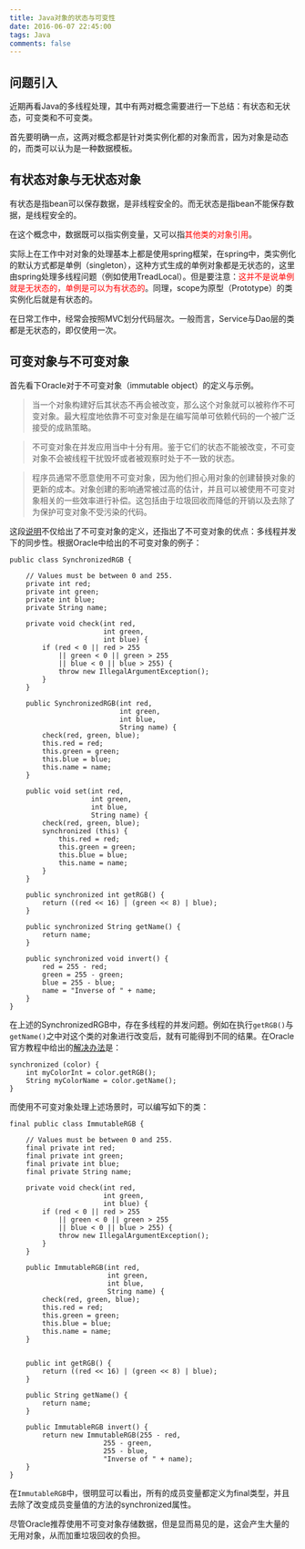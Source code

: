 ```yaml
---
title: Java对象的状态与可变性
date: 2016-06-07 22:45:00
tags: Java
comments: false
---
```


## 问题引入
近期再看Java的多线程处理，其中有两对概念需要进行一下总结：有状态和无状态，可变类和不可变类。

首先要明确一点，这两对概念都是针对类实例化都的对象而言，因为对象是动态的，而类可以认为是一种数据模板。

## 有状态对象与无状态对象
有状态是指bean可以保存数据，是非线程安全的。而无状态是指bean不能保存数据，是线程安全的。

在这个概念中，数据既可以指实例变量，又可以指<font color="red">其他类的对象引用</font>。

实际上在工作中对对象的处理基本上都是使用spring框架，在spring中，类实例化的默认方式都是单例（singleton），这种方式生成的单例对象都是无状态的，这里由spring处理多线程问题（例如使用TreadLocal）。但是要注意：<font color="red">这并不是说单例就是无状态的，单例是可以为有状态的</font>。同理，scope为原型（Prototype）的类实例化后就是有状态的。

在日常工作中，经常会按照MVC划分代码层次。一般而言，Service与Dao层的类都是无状态的，即仅使用一次。

## 可变对象与不可变对象
首先看下Oracle对于不可变对象（immutable object）的定义与示例。
> 当一个对象构建好后其状态不再会被改变，那么这个对象就可以被称作不可变对象。最大程度地依靠不可变对象是在编写简单可依赖代码的一个被广泛接受的成熟策略。

> 不可变对象在并发应用当中十分有用。鉴于它们的状态不能被改变，不可变对象不会被线程干扰毁坏或者被观察时处于不一致的状态。

> 程序员通常不愿意使用不可变对象，因为他们担心用对象的创建替换对象的更新的成本。对象创建的影响通常被过高的估计，并且可以被使用不可变对象相关的一些效率进行补偿。这包括由于垃圾回收而降低的开销以及去除了为保护可变对象不受污染的代码。

这段<a href="https://docs.oracle.com/javase/tutorial/essential/concurrency/immutable.html">说明</a>不仅给出了不可变对象的定义，还指出了不可变对象的优点：多线程并发下的同步性。根据Oracle中给出的不可变对象的例子：
```
public class SynchronizedRGB {

    // Values must be between 0 and 255.
    private int red;
    private int green;
    private int blue;
    private String name;

    private void check(int red,
                       int green,
                       int blue) {
        if (red < 0 || red > 255
            || green < 0 || green > 255
            || blue < 0 || blue > 255) {
            throw new IllegalArgumentException();
        }
    }

    public SynchronizedRGB(int red,
                           int green,
                           int blue,
                           String name) {
        check(red, green, blue);
        this.red = red;
        this.green = green;
        this.blue = blue;
        this.name = name;
    }

    public void set(int red,
                    int green,
                    int blue,
                    String name) {
        check(red, green, blue);
        synchronized (this) {
            this.red = red;
            this.green = green;
            this.blue = blue;
            this.name = name;
        }
    }

    public synchronized int getRGB() {
        return ((red << 16) | (green << 8) | blue);
    }

    public synchronized String getName() {
        return name;
    }

    public synchronized void invert() {
        red = 255 - red;
        green = 255 - green;
        blue = 255 - blue;
        name = "Inverse of " + name;
    }
}
```

在上述的SynchronizedRGB中，存在多线程的并发问题。例如在执行<code>getRGB()</code>与<code>getName()</code>之中对这个类的对象进行改变后，就有可能得到不同的结果。在Oracle官方教程中给出的<a href="https://docs.oracle.com/javase/tutorial/essential/concurrency/syncrgb.html">解决办法</a>是：

```
synchronized (color) {
    int myColorInt = color.getRGB();
    String myColorName = color.getName();
}
```

而使用不可变对象处理上述场景时，可以编写如下的类：
```
final public class ImmutableRGB {

    // Values must be between 0 and 255.
    final private int red;
    final private int green;
    final private int blue;
    final private String name;

    private void check(int red,
                       int green,
                       int blue) {
        if (red < 0 || red > 255
            || green < 0 || green > 255
            || blue < 0 || blue > 255) {
            throw new IllegalArgumentException();
        }
    }

    public ImmutableRGB(int red,
                        int green,
                        int blue,
                        String name) {
        check(red, green, blue);
        this.red = red;
        this.green = green;
        this.blue = blue;
        this.name = name;
    }


    public int getRGB() {
        return ((red << 16) | (green << 8) | blue);
    }

    public String getName() {
        return name;
    }

    public ImmutableRGB invert() {
        return new ImmutableRGB(255 - red,
                       255 - green,
                       255 - blue,
                       "Inverse of " + name);
    }
}
```

在```ImmutableRGB```中，很明显可以看出，所有的成员变量都定义为final类型，并且去除了改变成员变量值的方法的synchronized属性。

尽管Oracle推荐使用不可变对象存储数据，但是显而易见的是，这会产生大量的无用对象，从而加重垃圾回收的负担。
